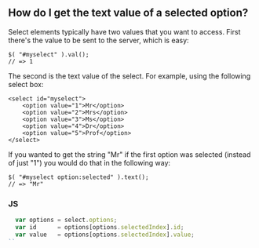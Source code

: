 ## How do I get the text value of a selected option?
Select elements typically have two values that you want to access. First there's the value to be sent to the server, which is easy:

```
$( "#myselect" ).val();
// => 1
```

The second is the text value of the select. For example, using the following select box:
```
<select id="myselect">
    <option value="1">Mr</option>
    <option value="2">Mrs</option>
    <option value="3">Ms</option>
    <option value="4">Dr</option>
    <option value="5">Prof</option>
</select>
```

If you wanted to get the string "Mr" if the first option was selected (instead of just "1") you would do that in the following way:

```
$( "#myselect option:selected" ).text();
// => "Mr"
```


### JS
```js
  var options = select.options;
  var id      = options[options.selectedIndex].id;
  var value   = options[options.selectedIndex].value;
``
